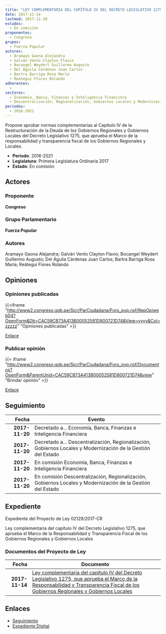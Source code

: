 ```yaml
---
title: "LEY COMPLEMENTARIA DEL CAPÍTULO IV DEL DECRETO LEGISLATIVO 1275, QUE APRUEBA EL MARCO DE LA RESPONSABILIDAD Y TRANSPARENCIA FISCAL DE LOS GOBIERNOS REGIONALES Y GOBIERNOS LOCALES"
date: 2017-11-14
lastmod: 2017-11-20
estados: 
  - En comisión
proponentes: 
  - Congreso
grupos: 
  - Fuerza Popular
autores: 
  - Aramayo Gaona Alejandra
  - Galván Vento Clayton Flavio
  - Bocangel Weydert Guillermo Augusto
  - Del Águila Cárdenas Juan Carlos
  - Bartra Barriga Rosa María
  - Reátegui Flores Rolando
adherentes: 
  - 
sectores: 
  - Economía, Banca, Finanzas e Inteligencia Financiera
  - Descentralización, Regionalización, Gobiernos Locales y Modernización de la Gestión del Estado
periodos: 
  - 2016-2021
---
```


Propone aprobar normas complementarias al Capítulo IV de la Restructuración de la Deuda de los Gobiernos Regionales y Gobiernos Locales del Decreto Legislativo 1275, que aprueba el Marco de la responsabilidad y transparencia fiscal de los Gobiernos Regionales y Locales.

- **Periodo**: 2016-2021
- **Legislatura**: Primera Legislatura Ordinaria 2017
- **Estado**: En comisión

## Actores

### Proponente

**Congreso**

### Grupo Parlamentario

**Fuerza Popular**

### Autores

Aramayo Gaona Alejandra; Galván Vento Clayton Flavio; Bocangel Weydert Guillermo Augusto; Del Águila Cárdenas Juan Carlos; Bartra Barriga Rosa María; Reátegui Flores Rolando


## Opiniones

### Opiniones publicadas

{{<iframe "http://www2.congreso.gob.pe/Sicr/ParCiudadana/Foro_pvp.nsf/RepOpiweb04?OpenForm&Db=CAC59CB73A413B00052581D800721D74&View=yyyy&Col=zzzzz" "Opiniones publicadas" >}}

[Enlace](http://www2.congreso.gob.pe/Sicr/ParCiudadana/Foro_pvp.nsf/RepOpiweb04?OpenForm&Db=CAC59CB73A413B00052581D800721D74&View=yyyy&Col=zzzzz)
### Publicar opinión

{{< iframe "http://www2.congreso.gob.pe/Sicr/ParCiudadana/Foro_pvp.nsf/Documentos?OpenForm&ParentUnid=CAC59CB73A413B00052581D800721D74&view" "Brindar opinión" >}}

[Enlace](http://www2.congreso.gob.pe/Sicr/ParCiudadana/Foro_pvp.nsf/Documentos?OpenForm&ParentUnid=CAC59CB73A413B00052581D800721D74&view)

## Seguimiento

| Fecha | Evento |
|------:|--------|
| **2017-11-20** | Decretado a... Economía, Banca, Finanzas e Inteligencia Financiera|
| **2017-11-20** | Decretado a... Descentralización, Regionalización, Gobiernos Locales y Modernización de la Gestión del Estado|
| **2017-11-20** | En comisión Economía, Banca, Finanzas e Inteligencia Financiera|
| **2017-11-20** | En comisión Descentralización, Regionalización, Gobiernos Locales y Modernización de la Gestión del Estado|


## Expediente

Expediente del Proyecto de Ley 02129/2017-CR

Ley complementaria del capítulo IV del Decreto Legislativo 1275, que aprueba el Marco de la Responsabilidad y Transparencia Fiscal de los Gobiernos Regionales y Gobiernos Locales


### Documentos del Proyecto de Ley

| Fecha | Documento |
|------:|--------|
| **2017-11-14** | [Ley complementaria del capítulo IV del Decreto Legislativo 1275, que aprueba el Marco de la Responsabilidad y Transparencia Fiscal de los Gobiernos Regionales y Gobiernos Locales](http://www.leyes.congreso.gob.pe/Documentos/2016_2021/Proyectos_de_Ley_y_de_Resoluciones_Legislativas/PL0212920171114.pdf) |

## Enlaces 

- [Seguimiento](http://www2.congreso.gob.pehttp://www2.congreso.gob.pe/Sicr/TraDocEstProc/CLProLey2016.nsf/f7fff46988ca05b1052578e100829cc7/906e0f1560d66fe9052581d8006c4c18?OpenDocument)
- [Expediente Digital](http://www2.congreso.gob.pehttp://www2.congreso.gob.pe/Sicr/TraDocEstProc/CLProLey2016.nsf/f7fff46988ca05b1052578e100829cc7/906e0f1560d66fe9052581d8006c4c18?OpenDocument&Click=05257FB7005EB655.eb71d0cf91d8294e05256cdf006b5706/$Body/0.1C6C)
